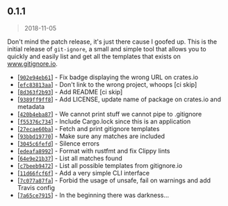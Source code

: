 ## 0.1.1
> 2018-11-05

Don't mind the patch release, it's just there cause I goofed up. This is the
initial release of `git-ignore`, a small and simple tool that allows you to
quickly and easily list and get all the templates that exists on
www.gitignore.io.

* [[`902e94eb61`](https://github.com/sondr3/git-ignore/commit/902e94eb61)] - Fix badge displaying the wrong URL on crates.io 
* [[`efc83813aa`](https://github.com/sondr3/git-ignore/commit/efc83813aa)] - Don't link to the wrong project, whoops \[ci skip\] 
* [[`8d363f2b93`](https://github.com/sondr3/git-ignore/commit/8d363f2b93)] - Add README \[ci skip\] 
* [[`9389ff9ff8`](https://github.com/sondr3/git-ignore/commit/9389ff9ff8)] - Add LICENSE, update name of package on crates.io and metadata 
* [[`420b4eba87`](https://github.com/sondr3/git-ignore/commit/420b4eba87)] - We cannot print stuff we cannot pipe to .gitignore 
* [[`f55376c734`](https://github.com/sondr3/git-ignore/commit/f55376c734)] - Include Cargo.lock since this is an application 
* [[`27ecae60ba`](https://github.com/sondr3/git-ignore/commit/27ecae60ba)] - Fetch and print gitignore templates 
* [[`93bbd19770`](https://github.com/sondr3/git-ignore/commit/93bbd19770)] - Make sure any matches are included 
* [[`3045c6fefd`](https://github.com/sondr3/git-ignore/commit/3045c6fefd)] - Silence errors 
* [[`edeafa8992`](https://github.com/sondr3/git-ignore/commit/edeafa8992)] - Format with rustfmt and fix Clippy lints 
* [[`64e9e21b37`](https://github.com/sondr3/git-ignore/commit/64e9e21b37)] - List all matches found 
* [[`c7beeb9472`](https://github.com/sondr3/git-ignore/commit/c7beeb9472)] - List all possible templates from gitignore.io 
* [[`11d66fcf6f`](https://github.com/sondr3/git-ignore/commit/11d66fcf6f)] - Add a very simple CLI interface 
* [[`7c077a87fa`](https://github.com/sondr3/git-ignore/commit/7c077a87fa)] - Forbid the usage of unsafe, fail on warnings and add Travis config 
* [[`7a65ce7915`](https://github.com/sondr3/git-ignore/commit/7a65ce7915)] - In the beginning there was darkness...
